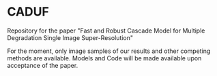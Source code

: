 # CADUF
Repository for the paper "Fast and Robust Cascade Model for Multiple Degradation Single Image Super-Resolution"

For the moment, only image samples of our results and other competing methods are available. Models and Code will be made available upon acceptance of the paper.
